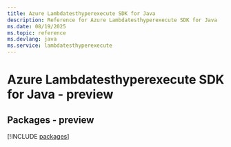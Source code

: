 ```yaml
---
title: Azure Lambdatesthyperexecute SDK for Java
description: Reference for Azure Lambdatesthyperexecute SDK for Java
ms.date: 08/19/2025
ms.topic: reference
ms.devlang: java
ms.service: lambdatesthyperexecute
---
```

# Azure Lambdatesthyperexecute SDK for Java - preview
## Packages - preview
[!INCLUDE [packages](lambdatesthyperexecute-index.md)]